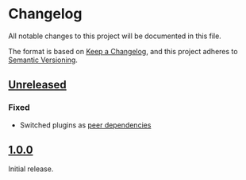 # Changelog

All notable changes to this project will be documented in this file.

The format is based on [Keep a Changelog](https://keepachangelog.com/en/1.0.0/),
and this project adheres to
[Semantic Versioning](https://semver.org/spec/v2.0.0.html).

## [Unreleased]

### Fixed

- Switched plugins as
  [peer dependencies](https://eslint.org/docs/developer-guide/shareable-configs#publishing-a-shareable-config)

## [1.0.0]

Initial release.

[unreleased]: https://github.com/dxw/eslint-config/compare/v1.0.0...HEAD
[1.0.0]: https://github.com/dxw/eslint-config/releases/tag/v1.0.0
